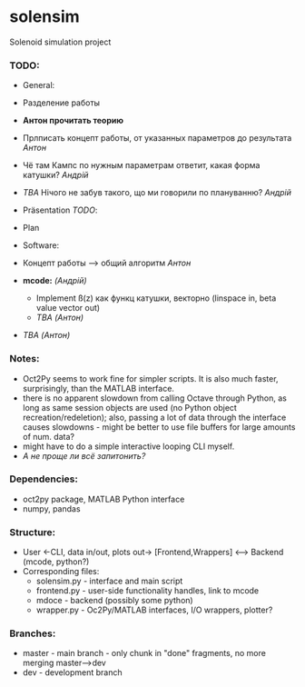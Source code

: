 # solensim
Solenoid simulation project

### TODO:
 - General:
  - Разделение работы
  - **Антон прочитать теорию**
  - Прлписать концепт работы, от указанных параметров до результата *Антон*
  - Чё там Кампс по нужным параметрам ответит, какая форма катушки? *Aндрій*
  - *TBA* Нічого не забув такого, що ми говорили по плануванню? *Aндрій*
 
 - Präsentation *TODO*:
  -  Plan
 
 - Software:
  - Концепт работы --> общий алгоритм *Антон*
  - **mcode:** *(Андрій)*
    - Implement ß(z) как функц катушки, векторно (linspace in, beta value vector out)
    - *TBA* *(Антон)*
  - *TBA* *(Антон)*

### Notes:
 - Oct2Py seems to work fine for simpler scripts. It is also much faster, surprisingly, than the MATLAB interface.
 - there is no apparent slowdown from calling Octave through Python, as long as same session objects are used (no Python object recreation/redeletion); also, passing a lot of data through the interface causes slowdowns - might be better to use file buffers for large amounts of num. data?
 - might have to do a simple interactive looping CLI myself.
 - *А не проще ли всё запитонить?*


### Dependencies:
 - oct2py package, MATLAB Python interface
 - numpy, pandas

### Structure:
 - User <-CLI, data in/out, plots out-> [Frontend,Wrappers] <--> Backend (mcode, python?)
 - Corresponding files:
   - solensim.py - interface and main script
   - frontend.py - user-side functionality handles, link to mcode
   - mdoce - backend (possibly some python)
   - wrapper.py - Oc2Py/MATLAB interfaces, I/O wrappers, plotter?

### Branches:
 - master - main branch - only chunk in "done" fragments, no more merging master-->dev
 - dev - development branch
